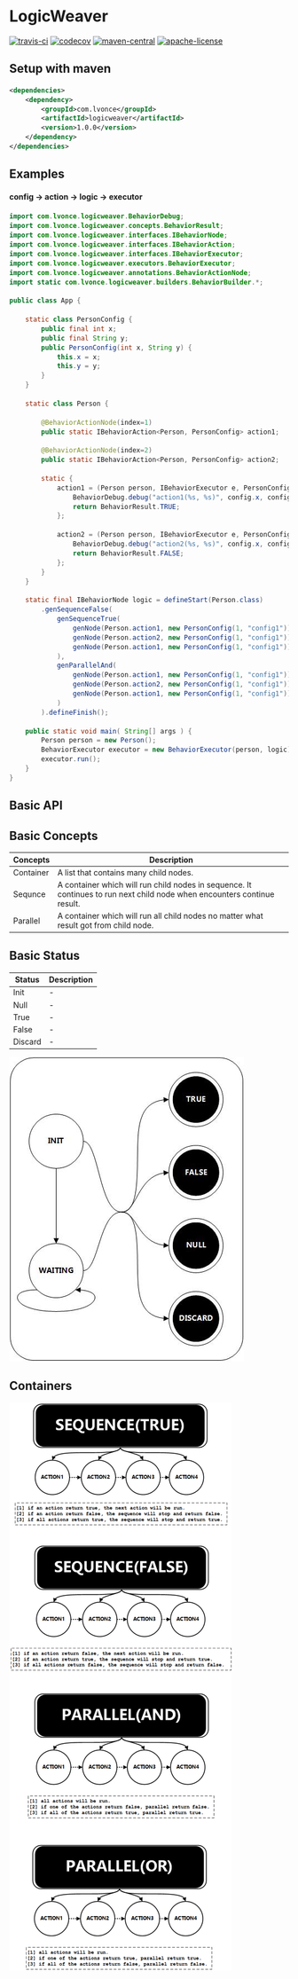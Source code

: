 # LogicWeaver
[![travis-ci](https://travis-ci.org/thegenius/LogicWeaver.svg?branch=master)](https://travis-ci.org/thegenius/LogicWeaver)
[![codecov](https://codecov.io/gh/thegenius/LogicWeaver/branch/master/graph/badge.svg)](https://codecov.io/gh/thegenius/LogicWeaver)
[![maven-central](https://img.shields.io/badge/maven-1.0.0-green.svg)](http://search.maven.org/#search%7Cga%7C1%7Clogicweaver)
[![apache-license](https://img.shields.io/badge/license-Apache--2.0-green.svg)](https://www.apache.org/licenses/LICENSE-2.0)


## Setup with maven
```xml
<dependencies>
	<dependency>
		<groupId>com.lvonce</groupId>
		<artifactId>logicweaver</artifactId>
		<version>1.0.0</version>
	</dependency>
</dependencies>
```

## Examples
#### config -> action -> logic -> executor

```java
import com.lvonce.logicweaver.BehaviorDebug;
import com.lvonce.logicweaver.concepts.BehaviorResult;
import com.lvonce.logicweaver.interfaces.IBehaviorNode;
import com.lvonce.logicweaver.interfaces.IBehaviorAction;
import com.lvonce.logicweaver.interfaces.IBehaviorExecutor;
import com.lvonce.logicweaver.executors.BehaviorExecutor;
import com.lvonce.logicweaver.annotations.BehaviorActionNode;
import static com.lvonce.logicweaver.builders.BehaviorBuilder.*;

public class App {

	static class PersonConfig {
		public final int x;
		public final String y;
		public PersonConfig(int x, String y) {
			this.x = x;
			this.y = y;
		}
	}

	static class Person {

		@BehaviorActionNode(index=1)
		public static IBehaviorAction<Person, PersonConfig> action1;

		@BehaviorActionNode(index=2)
		public static IBehaviorAction<Person, PersonConfig> action2;

		static {
			action1 = (Person person, IBehaviorExecutor e, PersonConfig config)->{
				BehaviorDebug.debug("action1(%s, %s)", config.x, config.y);
				return BehaviorResult.TRUE;
			};

			action2 = (Person person, IBehaviorExecutor e, PersonConfig config)->{
				BehaviorDebug.debug("action2(%s, %s)", config.x, config.y);
				return BehaviorResult.FALSE;
			};
		}
	}
	
	static final IBehaviorNode logic = defineStart(Person.class)
		.genSequenceFalse(
			genSequenceTrue(
				genNode(Person.action1, new PersonConfig(1, "config1")),
				genNode(Person.action2, new PersonConfig(1, "config1")),
				genNode(Person.action1, new PersonConfig(1, "config1"))
			),
			genParallelAnd(
				genNode(Person.action1, new PersonConfig(1, "config1")),
				genNode(Person.action2, new PersonConfig(1, "config1")),
				genNode(Person.action1, new PersonConfig(1, "config1"))
			)
		).defineFinish();

	public static void main( String[] args ) {
		Person person = new Person();
		BehaviorExecutor executor = new BehaviorExecutor(person, logic);
		executor.run();
	}
}
```

## Basic API
## Basic Concepts
|Concepts|Description|
|---------|-----------|
|Container| A list that contains many child nodes.|
|Sequnce  | A container which will run child nodes in sequence. It continues to run next child node when encounters continue result.|
|Parallel | A container which will run all child nodes no matter what result got from child node.|

## Basic Status
|Status|Description|
|------|-----------|
|Init   |-|
|Null   |-|
|True   |-|
|False  |-|
|Discard|-|  


![status](https://raw.githubusercontent.com/thegenius/LogicWeaver/master/docs/status.jpg)

## Containers

![containers](https://raw.githubusercontent.com/thegenius/LogicWeaver/master/docs/containers.png)
